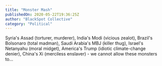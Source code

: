 ```yaml
---
title: "Monster Mash"
publishedOn: 2020-05-22T19:36:25Z
author: "BlackSpot Collective"
category: "Political"
---
```


Syria's Assad (torturer, murderer), India's Modi (vicious zealot), Brazil's Bolsonaro (total madman), Saudi Arabia's MBJ (killer thug), Israel's Netanyahu (moral midget), America's Trump (idiotic climate-change denier), China's Xi (merciless enslaver) - we cannot allow these monsters to...
